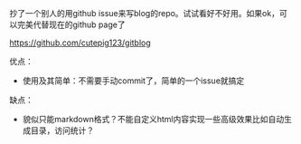 抄了一个别人的用github issue来写blog的repo。试试看好不好用。如果ok，可以完美代替现在的github page了

https://github.com/cutepig123/gitblog



优点：

- 使用及其简单：不需要手动commit了，简单的一个issue就搞定

缺点：

- 貌似只能markdown格式？不能自定义html内容实现一些高级效果比如自动生成目录，访问统计？
